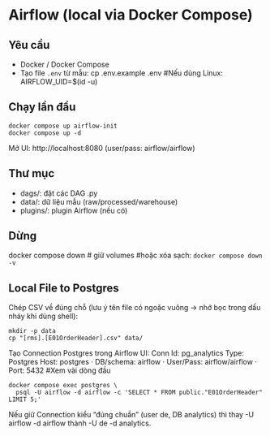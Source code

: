 # Airflow (local via Docker Compose)

## Yêu cầu
- Docker / Docker Compose
- Tạo file `.env` từ mẫu:
  cp .env.example .env
  #Nếu dùng Linux: AIRFLOW_UID=$(id -u)

## Chạy lần đầu
```
docker compose up airflow-init
docker compose up -d
```

Mở UI: http://localhost:8080  (user/pass: airflow/airflow)

## Thư mục
- dags/: đặt các DAG .py
- data/: dữ liệu mẫu (raw/processed/warehouse)
- plugins/: plugin Airflow (nếu có)

## Dừng
docker compose down   # giữ volumes
#hoặc xóa sạch:
```docker compose down -v```

## Local File to Postgres
Chép CSV về đúng chỗ (lưu ý tên file có ngoặc vuông → nhớ bọc trong dấu nháy khi dùng shell):
```
mkdir -p data
cp "[rms].[E01OrderHeader].csv" data/
```

Tạo Connection Postgres trong Airflow UI:
Conn Id: pg_analytics
Type: Postgres
Host: postgres · DB/schema: airflow · User/Pass: airflow/airflow · Port: 5432
#Xem vài dòng đầu
```
docker compose exec postgres \
  psql -U airflow -d airflow -c 'SELECT * FROM public."E01OrderHeader" LIMIT 5;'
```
Nếu giữ Connection kiểu “đúng chuẩn” (user de, DB analytics) thì thay -U airflow -d airflow thành -U de -d analytics.
